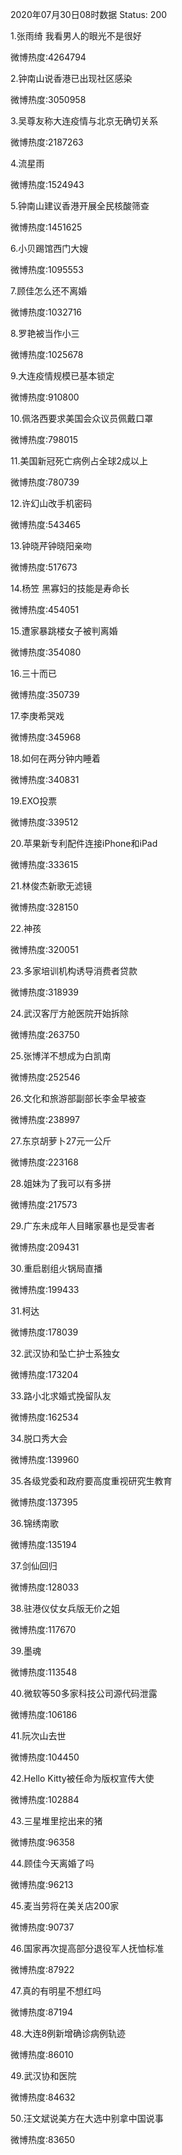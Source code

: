 2020年07月30日08时数据
Status: 200

1.张雨绮 我看男人的眼光不是很好

微博热度:4264794

2.钟南山说香港已出现社区感染

微博热度:3050958

3.吴尊友称大连疫情与北京无确切关系

微博热度:2187263

4.流星雨

微博热度:1524943

5.钟南山建议香港开展全民核酸筛查

微博热度:1451625

6.小贝踢馆西门大嫂

微博热度:1095553

7.顾佳怎么还不离婚

微博热度:1032716

8.罗艳被当作小三

微博热度:1025678

9.大连疫情规模已基本锁定

微博热度:910800

10.佩洛西要求美国会众议员佩戴口罩

微博热度:798015

11.美国新冠死亡病例占全球2成以上

微博热度:780739

12.许幻山改手机密码

微博热度:543465

13.钟晓芹钟晓阳亲吻

微博热度:517673

14.杨笠 黑寡妇的技能是寿命长

微博热度:454051

15.遭家暴跳楼女子被判离婚

微博热度:354080

16.三十而已

微博热度:350739

17.李庚希哭戏

微博热度:345968

18.如何在两分钟内睡着

微博热度:340831

19.EXO投票

微博热度:339512

20.苹果新专利配件连接iPhone和iPad

微博热度:333615

21.林俊杰新歌无滤镜

微博热度:328150

22.神孩

微博热度:320051

23.多家培训机构诱导消费者贷款

微博热度:318939

24.武汉客厅方舱医院开始拆除

微博热度:263750

25.张博洋不想成为白凯南

微博热度:252546

26.文化和旅游部副部长李金早被查

微博热度:238997

27.东京胡萝卜27元一公斤

微博热度:223168

28.姐妹为了我可以有多拼

微博热度:217573

29.广东未成年人目睹家暴也是受害者

微博热度:209431

30.重启剧组火锅局直播

微博热度:199433

31.柯达

微博热度:178039

32.武汉协和坠亡护士系独女

微博热度:173204

33.路小北求婚式挽留队友

微博热度:162534

34.脱口秀大会

微博热度:139960

35.各级党委和政府要高度重视研究生教育

微博热度:137395

36.锦绣南歌

微博热度:135194

37.剑仙回归

微博热度:128033

38.驻港仪仗女兵版无价之姐

微博热度:117670

39.墨魂

微博热度:113548

40.微软等50多家科技公司源代码泄露

微博热度:106186

41.阮次山去世

微博热度:104450

42.Hello Kitty被任命为版权宣传大使

微博热度:102884

43.三星堆里挖出来的猪

微博热度:96358

44.顾佳今天离婚了吗

微博热度:96213

45.麦当劳将在美关店200家

微博热度:90737

46.国家再次提高部分退役军人抚恤标准

微博热度:87922

47.真的有明星不想红吗

微博热度:87194

48.大连8例新增确诊病例轨迹

微博热度:86010

49.武汉协和医院

微博热度:84632

50.汪文斌说美方在大选中别拿中国说事

微博热度:83650

